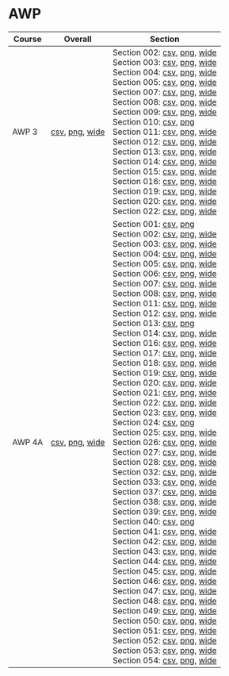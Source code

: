 # AWP

| Course | Overall | Section |
| ------ | ------- | ------- |
| AWP 3 | [csv](https://github.com/UCSD-Historical-Enrollment-Data/2025Winter/blob/main/overall/AWP%203.csv), [png](https://raw.githubusercontent.com/UCSD-Historical-Enrollment-Data/2025Winter/main/plot_overall/AWP%203.png), [wide](https://raw.githubusercontent.com/UCSD-Historical-Enrollment-Data/2025Winter/main/plot_overall_wide/AWP%203.png) | Section 002: [csv](https://github.com/UCSD-Historical-Enrollment-Data/2025Winter/blob/main/section/AWP%203_002.csv), [png](https://raw.githubusercontent.com/UCSD-Historical-Enrollment-Data/2025Winter/main/plot_section/AWP%203_002.png), [wide](https://raw.githubusercontent.com/UCSD-Historical-Enrollment-Data/2025Winter/main/plot_section_wide/AWP%203_002.png)<br>Section 003: [csv](https://github.com/UCSD-Historical-Enrollment-Data/2025Winter/blob/main/section/AWP%203_003.csv), [png](https://raw.githubusercontent.com/UCSD-Historical-Enrollment-Data/2025Winter/main/plot_section/AWP%203_003.png), [wide](https://raw.githubusercontent.com/UCSD-Historical-Enrollment-Data/2025Winter/main/plot_section_wide/AWP%203_003.png)<br>Section 004: [csv](https://github.com/UCSD-Historical-Enrollment-Data/2025Winter/blob/main/section/AWP%203_004.csv), [png](https://raw.githubusercontent.com/UCSD-Historical-Enrollment-Data/2025Winter/main/plot_section/AWP%203_004.png), [wide](https://raw.githubusercontent.com/UCSD-Historical-Enrollment-Data/2025Winter/main/plot_section_wide/AWP%203_004.png)<br>Section 005: [csv](https://github.com/UCSD-Historical-Enrollment-Data/2025Winter/blob/main/section/AWP%203_005.csv), [png](https://raw.githubusercontent.com/UCSD-Historical-Enrollment-Data/2025Winter/main/plot_section/AWP%203_005.png), [wide](https://raw.githubusercontent.com/UCSD-Historical-Enrollment-Data/2025Winter/main/plot_section_wide/AWP%203_005.png)<br>Section 007: [csv](https://github.com/UCSD-Historical-Enrollment-Data/2025Winter/blob/main/section/AWP%203_007.csv), [png](https://raw.githubusercontent.com/UCSD-Historical-Enrollment-Data/2025Winter/main/plot_section/AWP%203_007.png), [wide](https://raw.githubusercontent.com/UCSD-Historical-Enrollment-Data/2025Winter/main/plot_section_wide/AWP%203_007.png)<br>Section 008: [csv](https://github.com/UCSD-Historical-Enrollment-Data/2025Winter/blob/main/section/AWP%203_008.csv), [png](https://raw.githubusercontent.com/UCSD-Historical-Enrollment-Data/2025Winter/main/plot_section/AWP%203_008.png), [wide](https://raw.githubusercontent.com/UCSD-Historical-Enrollment-Data/2025Winter/main/plot_section_wide/AWP%203_008.png)<br>Section 009: [csv](https://github.com/UCSD-Historical-Enrollment-Data/2025Winter/blob/main/section/AWP%203_009.csv), [png](https://raw.githubusercontent.com/UCSD-Historical-Enrollment-Data/2025Winter/main/plot_section/AWP%203_009.png), [wide](https://raw.githubusercontent.com/UCSD-Historical-Enrollment-Data/2025Winter/main/plot_section_wide/AWP%203_009.png)<br>Section 010: [csv](https://github.com/UCSD-Historical-Enrollment-Data/2025Winter/blob/main/section/AWP%203_010.csv), [png](https://raw.githubusercontent.com/UCSD-Historical-Enrollment-Data/2025Winter/main/plot_section/AWP%203_010.png)<br>Section 011: [csv](https://github.com/UCSD-Historical-Enrollment-Data/2025Winter/blob/main/section/AWP%203_011.csv), [png](https://raw.githubusercontent.com/UCSD-Historical-Enrollment-Data/2025Winter/main/plot_section/AWP%203_011.png), [wide](https://raw.githubusercontent.com/UCSD-Historical-Enrollment-Data/2025Winter/main/plot_section_wide/AWP%203_011.png)<br>Section 012: [csv](https://github.com/UCSD-Historical-Enrollment-Data/2025Winter/blob/main/section/AWP%203_012.csv), [png](https://raw.githubusercontent.com/UCSD-Historical-Enrollment-Data/2025Winter/main/plot_section/AWP%203_012.png), [wide](https://raw.githubusercontent.com/UCSD-Historical-Enrollment-Data/2025Winter/main/plot_section_wide/AWP%203_012.png)<br>Section 013: [csv](https://github.com/UCSD-Historical-Enrollment-Data/2025Winter/blob/main/section/AWP%203_013.csv), [png](https://raw.githubusercontent.com/UCSD-Historical-Enrollment-Data/2025Winter/main/plot_section/AWP%203_013.png), [wide](https://raw.githubusercontent.com/UCSD-Historical-Enrollment-Data/2025Winter/main/plot_section_wide/AWP%203_013.png)<br>Section 014: [csv](https://github.com/UCSD-Historical-Enrollment-Data/2025Winter/blob/main/section/AWP%203_014.csv), [png](https://raw.githubusercontent.com/UCSD-Historical-Enrollment-Data/2025Winter/main/plot_section/AWP%203_014.png), [wide](https://raw.githubusercontent.com/UCSD-Historical-Enrollment-Data/2025Winter/main/plot_section_wide/AWP%203_014.png)<br>Section 015: [csv](https://github.com/UCSD-Historical-Enrollment-Data/2025Winter/blob/main/section/AWP%203_015.csv), [png](https://raw.githubusercontent.com/UCSD-Historical-Enrollment-Data/2025Winter/main/plot_section/AWP%203_015.png), [wide](https://raw.githubusercontent.com/UCSD-Historical-Enrollment-Data/2025Winter/main/plot_section_wide/AWP%203_015.png)<br>Section 016: [csv](https://github.com/UCSD-Historical-Enrollment-Data/2025Winter/blob/main/section/AWP%203_016.csv), [png](https://raw.githubusercontent.com/UCSD-Historical-Enrollment-Data/2025Winter/main/plot_section/AWP%203_016.png), [wide](https://raw.githubusercontent.com/UCSD-Historical-Enrollment-Data/2025Winter/main/plot_section_wide/AWP%203_016.png)<br>Section 019: [csv](https://github.com/UCSD-Historical-Enrollment-Data/2025Winter/blob/main/section/AWP%203_019.csv), [png](https://raw.githubusercontent.com/UCSD-Historical-Enrollment-Data/2025Winter/main/plot_section/AWP%203_019.png), [wide](https://raw.githubusercontent.com/UCSD-Historical-Enrollment-Data/2025Winter/main/plot_section_wide/AWP%203_019.png)<br>Section 020: [csv](https://github.com/UCSD-Historical-Enrollment-Data/2025Winter/blob/main/section/AWP%203_020.csv), [png](https://raw.githubusercontent.com/UCSD-Historical-Enrollment-Data/2025Winter/main/plot_section/AWP%203_020.png), [wide](https://raw.githubusercontent.com/UCSD-Historical-Enrollment-Data/2025Winter/main/plot_section_wide/AWP%203_020.png)<br>Section 022: [csv](https://github.com/UCSD-Historical-Enrollment-Data/2025Winter/blob/main/section/AWP%203_022.csv), [png](https://raw.githubusercontent.com/UCSD-Historical-Enrollment-Data/2025Winter/main/plot_section/AWP%203_022.png), [wide](https://raw.githubusercontent.com/UCSD-Historical-Enrollment-Data/2025Winter/main/plot_section_wide/AWP%203_022.png) |
| AWP 4A | [csv](https://github.com/UCSD-Historical-Enrollment-Data/2025Winter/blob/main/overall/AWP%204A.csv), [png](https://raw.githubusercontent.com/UCSD-Historical-Enrollment-Data/2025Winter/main/plot_overall/AWP%204A.png), [wide](https://raw.githubusercontent.com/UCSD-Historical-Enrollment-Data/2025Winter/main/plot_overall_wide/AWP%204A.png) | Section 001: [csv](https://github.com/UCSD-Historical-Enrollment-Data/2025Winter/blob/main/section/AWP%204A_001.csv), [png](https://raw.githubusercontent.com/UCSD-Historical-Enrollment-Data/2025Winter/main/plot_section/AWP%204A_001.png)<br>Section 002: [csv](https://github.com/UCSD-Historical-Enrollment-Data/2025Winter/blob/main/section/AWP%204A_002.csv), [png](https://raw.githubusercontent.com/UCSD-Historical-Enrollment-Data/2025Winter/main/plot_section/AWP%204A_002.png), [wide](https://raw.githubusercontent.com/UCSD-Historical-Enrollment-Data/2025Winter/main/plot_section_wide/AWP%204A_002.png)<br>Section 003: [csv](https://github.com/UCSD-Historical-Enrollment-Data/2025Winter/blob/main/section/AWP%204A_003.csv), [png](https://raw.githubusercontent.com/UCSD-Historical-Enrollment-Data/2025Winter/main/plot_section/AWP%204A_003.png), [wide](https://raw.githubusercontent.com/UCSD-Historical-Enrollment-Data/2025Winter/main/plot_section_wide/AWP%204A_003.png)<br>Section 004: [csv](https://github.com/UCSD-Historical-Enrollment-Data/2025Winter/blob/main/section/AWP%204A_004.csv), [png](https://raw.githubusercontent.com/UCSD-Historical-Enrollment-Data/2025Winter/main/plot_section/AWP%204A_004.png), [wide](https://raw.githubusercontent.com/UCSD-Historical-Enrollment-Data/2025Winter/main/plot_section_wide/AWP%204A_004.png)<br>Section 005: [csv](https://github.com/UCSD-Historical-Enrollment-Data/2025Winter/blob/main/section/AWP%204A_005.csv), [png](https://raw.githubusercontent.com/UCSD-Historical-Enrollment-Data/2025Winter/main/plot_section/AWP%204A_005.png), [wide](https://raw.githubusercontent.com/UCSD-Historical-Enrollment-Data/2025Winter/main/plot_section_wide/AWP%204A_005.png)<br>Section 006: [csv](https://github.com/UCSD-Historical-Enrollment-Data/2025Winter/blob/main/section/AWP%204A_006.csv), [png](https://raw.githubusercontent.com/UCSD-Historical-Enrollment-Data/2025Winter/main/plot_section/AWP%204A_006.png), [wide](https://raw.githubusercontent.com/UCSD-Historical-Enrollment-Data/2025Winter/main/plot_section_wide/AWP%204A_006.png)<br>Section 007: [csv](https://github.com/UCSD-Historical-Enrollment-Data/2025Winter/blob/main/section/AWP%204A_007.csv), [png](https://raw.githubusercontent.com/UCSD-Historical-Enrollment-Data/2025Winter/main/plot_section/AWP%204A_007.png), [wide](https://raw.githubusercontent.com/UCSD-Historical-Enrollment-Data/2025Winter/main/plot_section_wide/AWP%204A_007.png)<br>Section 008: [csv](https://github.com/UCSD-Historical-Enrollment-Data/2025Winter/blob/main/section/AWP%204A_008.csv), [png](https://raw.githubusercontent.com/UCSD-Historical-Enrollment-Data/2025Winter/main/plot_section/AWP%204A_008.png), [wide](https://raw.githubusercontent.com/UCSD-Historical-Enrollment-Data/2025Winter/main/plot_section_wide/AWP%204A_008.png)<br>Section 011: [csv](https://github.com/UCSD-Historical-Enrollment-Data/2025Winter/blob/main/section/AWP%204A_011.csv), [png](https://raw.githubusercontent.com/UCSD-Historical-Enrollment-Data/2025Winter/main/plot_section/AWP%204A_011.png), [wide](https://raw.githubusercontent.com/UCSD-Historical-Enrollment-Data/2025Winter/main/plot_section_wide/AWP%204A_011.png)<br>Section 012: [csv](https://github.com/UCSD-Historical-Enrollment-Data/2025Winter/blob/main/section/AWP%204A_012.csv), [png](https://raw.githubusercontent.com/UCSD-Historical-Enrollment-Data/2025Winter/main/plot_section/AWP%204A_012.png), [wide](https://raw.githubusercontent.com/UCSD-Historical-Enrollment-Data/2025Winter/main/plot_section_wide/AWP%204A_012.png)<br>Section 013: [csv](https://github.com/UCSD-Historical-Enrollment-Data/2025Winter/blob/main/section/AWP%204A_013.csv), [png](https://raw.githubusercontent.com/UCSD-Historical-Enrollment-Data/2025Winter/main/plot_section/AWP%204A_013.png)<br>Section 014: [csv](https://github.com/UCSD-Historical-Enrollment-Data/2025Winter/blob/main/section/AWP%204A_014.csv), [png](https://raw.githubusercontent.com/UCSD-Historical-Enrollment-Data/2025Winter/main/plot_section/AWP%204A_014.png), [wide](https://raw.githubusercontent.com/UCSD-Historical-Enrollment-Data/2025Winter/main/plot_section_wide/AWP%204A_014.png)<br>Section 016: [csv](https://github.com/UCSD-Historical-Enrollment-Data/2025Winter/blob/main/section/AWP%204A_016.csv), [png](https://raw.githubusercontent.com/UCSD-Historical-Enrollment-Data/2025Winter/main/plot_section/AWP%204A_016.png), [wide](https://raw.githubusercontent.com/UCSD-Historical-Enrollment-Data/2025Winter/main/plot_section_wide/AWP%204A_016.png)<br>Section 017: [csv](https://github.com/UCSD-Historical-Enrollment-Data/2025Winter/blob/main/section/AWP%204A_017.csv), [png](https://raw.githubusercontent.com/UCSD-Historical-Enrollment-Data/2025Winter/main/plot_section/AWP%204A_017.png), [wide](https://raw.githubusercontent.com/UCSD-Historical-Enrollment-Data/2025Winter/main/plot_section_wide/AWP%204A_017.png)<br>Section 018: [csv](https://github.com/UCSD-Historical-Enrollment-Data/2025Winter/blob/main/section/AWP%204A_018.csv), [png](https://raw.githubusercontent.com/UCSD-Historical-Enrollment-Data/2025Winter/main/plot_section/AWP%204A_018.png), [wide](https://raw.githubusercontent.com/UCSD-Historical-Enrollment-Data/2025Winter/main/plot_section_wide/AWP%204A_018.png)<br>Section 019: [csv](https://github.com/UCSD-Historical-Enrollment-Data/2025Winter/blob/main/section/AWP%204A_019.csv), [png](https://raw.githubusercontent.com/UCSD-Historical-Enrollment-Data/2025Winter/main/plot_section/AWP%204A_019.png), [wide](https://raw.githubusercontent.com/UCSD-Historical-Enrollment-Data/2025Winter/main/plot_section_wide/AWP%204A_019.png)<br>Section 020: [csv](https://github.com/UCSD-Historical-Enrollment-Data/2025Winter/blob/main/section/AWP%204A_020.csv), [png](https://raw.githubusercontent.com/UCSD-Historical-Enrollment-Data/2025Winter/main/plot_section/AWP%204A_020.png), [wide](https://raw.githubusercontent.com/UCSD-Historical-Enrollment-Data/2025Winter/main/plot_section_wide/AWP%204A_020.png)<br>Section 021: [csv](https://github.com/UCSD-Historical-Enrollment-Data/2025Winter/blob/main/section/AWP%204A_021.csv), [png](https://raw.githubusercontent.com/UCSD-Historical-Enrollment-Data/2025Winter/main/plot_section/AWP%204A_021.png), [wide](https://raw.githubusercontent.com/UCSD-Historical-Enrollment-Data/2025Winter/main/plot_section_wide/AWP%204A_021.png)<br>Section 022: [csv](https://github.com/UCSD-Historical-Enrollment-Data/2025Winter/blob/main/section/AWP%204A_022.csv), [png](https://raw.githubusercontent.com/UCSD-Historical-Enrollment-Data/2025Winter/main/plot_section/AWP%204A_022.png), [wide](https://raw.githubusercontent.com/UCSD-Historical-Enrollment-Data/2025Winter/main/plot_section_wide/AWP%204A_022.png)<br>Section 023: [csv](https://github.com/UCSD-Historical-Enrollment-Data/2025Winter/blob/main/section/AWP%204A_023.csv), [png](https://raw.githubusercontent.com/UCSD-Historical-Enrollment-Data/2025Winter/main/plot_section/AWP%204A_023.png), [wide](https://raw.githubusercontent.com/UCSD-Historical-Enrollment-Data/2025Winter/main/plot_section_wide/AWP%204A_023.png)<br>Section 024: [csv](https://github.com/UCSD-Historical-Enrollment-Data/2025Winter/blob/main/section/AWP%204A_024.csv), [png](https://raw.githubusercontent.com/UCSD-Historical-Enrollment-Data/2025Winter/main/plot_section/AWP%204A_024.png)<br>Section 025: [csv](https://github.com/UCSD-Historical-Enrollment-Data/2025Winter/blob/main/section/AWP%204A_025.csv), [png](https://raw.githubusercontent.com/UCSD-Historical-Enrollment-Data/2025Winter/main/plot_section/AWP%204A_025.png), [wide](https://raw.githubusercontent.com/UCSD-Historical-Enrollment-Data/2025Winter/main/plot_section_wide/AWP%204A_025.png)<br>Section 026: [csv](https://github.com/UCSD-Historical-Enrollment-Data/2025Winter/blob/main/section/AWP%204A_026.csv), [png](https://raw.githubusercontent.com/UCSD-Historical-Enrollment-Data/2025Winter/main/plot_section/AWP%204A_026.png), [wide](https://raw.githubusercontent.com/UCSD-Historical-Enrollment-Data/2025Winter/main/plot_section_wide/AWP%204A_026.png)<br>Section 027: [csv](https://github.com/UCSD-Historical-Enrollment-Data/2025Winter/blob/main/section/AWP%204A_027.csv), [png](https://raw.githubusercontent.com/UCSD-Historical-Enrollment-Data/2025Winter/main/plot_section/AWP%204A_027.png), [wide](https://raw.githubusercontent.com/UCSD-Historical-Enrollment-Data/2025Winter/main/plot_section_wide/AWP%204A_027.png)<br>Section 028: [csv](https://github.com/UCSD-Historical-Enrollment-Data/2025Winter/blob/main/section/AWP%204A_028.csv), [png](https://raw.githubusercontent.com/UCSD-Historical-Enrollment-Data/2025Winter/main/plot_section/AWP%204A_028.png), [wide](https://raw.githubusercontent.com/UCSD-Historical-Enrollment-Data/2025Winter/main/plot_section_wide/AWP%204A_028.png)<br>Section 032: [csv](https://github.com/UCSD-Historical-Enrollment-Data/2025Winter/blob/main/section/AWP%204A_032.csv), [png](https://raw.githubusercontent.com/UCSD-Historical-Enrollment-Data/2025Winter/main/plot_section/AWP%204A_032.png), [wide](https://raw.githubusercontent.com/UCSD-Historical-Enrollment-Data/2025Winter/main/plot_section_wide/AWP%204A_032.png)<br>Section 033: [csv](https://github.com/UCSD-Historical-Enrollment-Data/2025Winter/blob/main/section/AWP%204A_033.csv), [png](https://raw.githubusercontent.com/UCSD-Historical-Enrollment-Data/2025Winter/main/plot_section/AWP%204A_033.png), [wide](https://raw.githubusercontent.com/UCSD-Historical-Enrollment-Data/2025Winter/main/plot_section_wide/AWP%204A_033.png)<br>Section 037: [csv](https://github.com/UCSD-Historical-Enrollment-Data/2025Winter/blob/main/section/AWP%204A_037.csv), [png](https://raw.githubusercontent.com/UCSD-Historical-Enrollment-Data/2025Winter/main/plot_section/AWP%204A_037.png), [wide](https://raw.githubusercontent.com/UCSD-Historical-Enrollment-Data/2025Winter/main/plot_section_wide/AWP%204A_037.png)<br>Section 038: [csv](https://github.com/UCSD-Historical-Enrollment-Data/2025Winter/blob/main/section/AWP%204A_038.csv), [png](https://raw.githubusercontent.com/UCSD-Historical-Enrollment-Data/2025Winter/main/plot_section/AWP%204A_038.png), [wide](https://raw.githubusercontent.com/UCSD-Historical-Enrollment-Data/2025Winter/main/plot_section_wide/AWP%204A_038.png)<br>Section 039: [csv](https://github.com/UCSD-Historical-Enrollment-Data/2025Winter/blob/main/section/AWP%204A_039.csv), [png](https://raw.githubusercontent.com/UCSD-Historical-Enrollment-Data/2025Winter/main/plot_section/AWP%204A_039.png), [wide](https://raw.githubusercontent.com/UCSD-Historical-Enrollment-Data/2025Winter/main/plot_section_wide/AWP%204A_039.png)<br>Section 040: [csv](https://github.com/UCSD-Historical-Enrollment-Data/2025Winter/blob/main/section/AWP%204A_040.csv), [png](https://raw.githubusercontent.com/UCSD-Historical-Enrollment-Data/2025Winter/main/plot_section/AWP%204A_040.png)<br>Section 041: [csv](https://github.com/UCSD-Historical-Enrollment-Data/2025Winter/blob/main/section/AWP%204A_041.csv), [png](https://raw.githubusercontent.com/UCSD-Historical-Enrollment-Data/2025Winter/main/plot_section/AWP%204A_041.png), [wide](https://raw.githubusercontent.com/UCSD-Historical-Enrollment-Data/2025Winter/main/plot_section_wide/AWP%204A_041.png)<br>Section 042: [csv](https://github.com/UCSD-Historical-Enrollment-Data/2025Winter/blob/main/section/AWP%204A_042.csv), [png](https://raw.githubusercontent.com/UCSD-Historical-Enrollment-Data/2025Winter/main/plot_section/AWP%204A_042.png), [wide](https://raw.githubusercontent.com/UCSD-Historical-Enrollment-Data/2025Winter/main/plot_section_wide/AWP%204A_042.png)<br>Section 043: [csv](https://github.com/UCSD-Historical-Enrollment-Data/2025Winter/blob/main/section/AWP%204A_043.csv), [png](https://raw.githubusercontent.com/UCSD-Historical-Enrollment-Data/2025Winter/main/plot_section/AWP%204A_043.png), [wide](https://raw.githubusercontent.com/UCSD-Historical-Enrollment-Data/2025Winter/main/plot_section_wide/AWP%204A_043.png)<br>Section 044: [csv](https://github.com/UCSD-Historical-Enrollment-Data/2025Winter/blob/main/section/AWP%204A_044.csv), [png](https://raw.githubusercontent.com/UCSD-Historical-Enrollment-Data/2025Winter/main/plot_section/AWP%204A_044.png), [wide](https://raw.githubusercontent.com/UCSD-Historical-Enrollment-Data/2025Winter/main/plot_section_wide/AWP%204A_044.png)<br>Section 045: [csv](https://github.com/UCSD-Historical-Enrollment-Data/2025Winter/blob/main/section/AWP%204A_045.csv), [png](https://raw.githubusercontent.com/UCSD-Historical-Enrollment-Data/2025Winter/main/plot_section/AWP%204A_045.png), [wide](https://raw.githubusercontent.com/UCSD-Historical-Enrollment-Data/2025Winter/main/plot_section_wide/AWP%204A_045.png)<br>Section 046: [csv](https://github.com/UCSD-Historical-Enrollment-Data/2025Winter/blob/main/section/AWP%204A_046.csv), [png](https://raw.githubusercontent.com/UCSD-Historical-Enrollment-Data/2025Winter/main/plot_section/AWP%204A_046.png), [wide](https://raw.githubusercontent.com/UCSD-Historical-Enrollment-Data/2025Winter/main/plot_section_wide/AWP%204A_046.png)<br>Section 047: [csv](https://github.com/UCSD-Historical-Enrollment-Data/2025Winter/blob/main/section/AWP%204A_047.csv), [png](https://raw.githubusercontent.com/UCSD-Historical-Enrollment-Data/2025Winter/main/plot_section/AWP%204A_047.png), [wide](https://raw.githubusercontent.com/UCSD-Historical-Enrollment-Data/2025Winter/main/plot_section_wide/AWP%204A_047.png)<br>Section 048: [csv](https://github.com/UCSD-Historical-Enrollment-Data/2025Winter/blob/main/section/AWP%204A_048.csv), [png](https://raw.githubusercontent.com/UCSD-Historical-Enrollment-Data/2025Winter/main/plot_section/AWP%204A_048.png), [wide](https://raw.githubusercontent.com/UCSD-Historical-Enrollment-Data/2025Winter/main/plot_section_wide/AWP%204A_048.png)<br>Section 049: [csv](https://github.com/UCSD-Historical-Enrollment-Data/2025Winter/blob/main/section/AWP%204A_049.csv), [png](https://raw.githubusercontent.com/UCSD-Historical-Enrollment-Data/2025Winter/main/plot_section/AWP%204A_049.png), [wide](https://raw.githubusercontent.com/UCSD-Historical-Enrollment-Data/2025Winter/main/plot_section_wide/AWP%204A_049.png)<br>Section 050: [csv](https://github.com/UCSD-Historical-Enrollment-Data/2025Winter/blob/main/section/AWP%204A_050.csv), [png](https://raw.githubusercontent.com/UCSD-Historical-Enrollment-Data/2025Winter/main/plot_section/AWP%204A_050.png), [wide](https://raw.githubusercontent.com/UCSD-Historical-Enrollment-Data/2025Winter/main/plot_section_wide/AWP%204A_050.png)<br>Section 051: [csv](https://github.com/UCSD-Historical-Enrollment-Data/2025Winter/blob/main/section/AWP%204A_051.csv), [png](https://raw.githubusercontent.com/UCSD-Historical-Enrollment-Data/2025Winter/main/plot_section/AWP%204A_051.png), [wide](https://raw.githubusercontent.com/UCSD-Historical-Enrollment-Data/2025Winter/main/plot_section_wide/AWP%204A_051.png)<br>Section 052: [csv](https://github.com/UCSD-Historical-Enrollment-Data/2025Winter/blob/main/section/AWP%204A_052.csv), [png](https://raw.githubusercontent.com/UCSD-Historical-Enrollment-Data/2025Winter/main/plot_section/AWP%204A_052.png), [wide](https://raw.githubusercontent.com/UCSD-Historical-Enrollment-Data/2025Winter/main/plot_section_wide/AWP%204A_052.png)<br>Section 053: [csv](https://github.com/UCSD-Historical-Enrollment-Data/2025Winter/blob/main/section/AWP%204A_053.csv), [png](https://raw.githubusercontent.com/UCSD-Historical-Enrollment-Data/2025Winter/main/plot_section/AWP%204A_053.png), [wide](https://raw.githubusercontent.com/UCSD-Historical-Enrollment-Data/2025Winter/main/plot_section_wide/AWP%204A_053.png)<br>Section 054: [csv](https://github.com/UCSD-Historical-Enrollment-Data/2025Winter/blob/main/section/AWP%204A_054.csv), [png](https://raw.githubusercontent.com/UCSD-Historical-Enrollment-Data/2025Winter/main/plot_section/AWP%204A_054.png), [wide](https://raw.githubusercontent.com/UCSD-Historical-Enrollment-Data/2025Winter/main/plot_section_wide/AWP%204A_054.png) |
